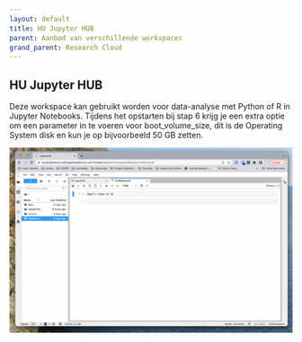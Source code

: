 ```yaml
---
layout: default
title: HU Jupyter HUB
parent: Aanbod van verschillende workspaces
grand_parent: Research Cloud
---
```


## HU Jupyter HUB

Deze workspace kan gebruikt worden voor data-analyse met Python of R in Jupyter Notebooks. Tijdens het opstarten bij stap 6 krijg je een extra optie om een parameter in te voeren voor boot_volume_size, dit is de Operating System disk en kun je op bijvoorbeeld 50 GB zetten. 

![](/assets/jupyter.png)